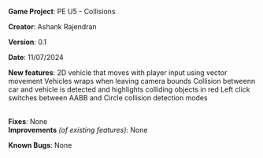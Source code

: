   
**Game Project**:  PE U5 - Collisions

**Creator**:  Ashank Rajendran

**Version**:   0.1

**Date**: 11/07/2024

**New features**:
2D vehicle that moves with player input using vector movement
Vehicles wraps when leaving camera bounds
Collision betweenn car and vehicle is detected and highlights colliding objects in red
Left click switches between AABB and Circle collision detection modes

﻿  
**Fixes**:
None
﻿  
**Improvements** *(of existing features)*:
None

**Known Bugs**:
None

﻿  
